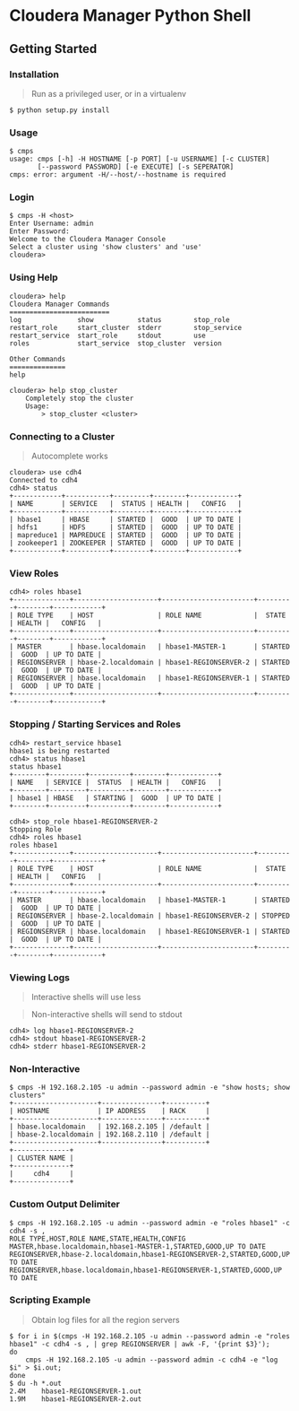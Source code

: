 Cloudera Manager Python Shell
============================


Getting Started
---------------

### Installation ###

> Run as a privileged user, or in a virtualenv

    $ python setup.py install

### Usage ###

    $ cmps
    usage: cmps [-h] -H HOSTNAME [-p PORT] [-u USERNAME] [-c CLUSTER]
           [--password PASSWORD] [-e EXECUTE] [-s SEPERATOR]
    cmps: error: argument -H/--host/--hostname is required

### Login ###

    $ cmps -H <host>
    Enter Username: admin
    Enter Password: 
    Welcome to the Cloudera Manager Console
    Select a cluster using 'show clusters' and 'use'
    cloudera> 

### Using Help ###

    cloudera> help
    Cloudera Manager Commands
    =========================
    log              show           status        stop_role   
    restart_role     start_cluster  stderr        stop_service
    restart_service  start_role     stdout        use         
    roles            start_service  stop_cluster  version     

    Other Commands
    ==============
    help

    cloudera> help stop_cluster
        Completely stop the cluster
        Usage:
            > stop_cluster <cluster>

### Connecting to a Cluster ###

> Autocomplete works

    cloudera> use cdh4
    Connected to cdh4
    cdh4> status
    +------------+-----------+---------+--------+------------+
    | NAME       | SERVICE   |  STATUS | HEALTH |   CONFIG   |
    +------------+-----------+---------+--------+------------+
    | hbase1     | HBASE     | STARTED |  GOOD  | UP TO DATE |
    | hdfs1      | HDFS      | STARTED |  GOOD  | UP TO DATE |
    | mapreduce1 | MAPREDUCE | STARTED |  GOOD  | UP TO DATE |
    | zookeeper1 | ZOOKEEPER | STARTED |  GOOD  | UP TO DATE |
    +------------+-----------+---------+--------+------------+

### View Roles ###

    cdh4> roles hbase1
    +--------------+---------------------+-----------------------+---------+--------+------------+
    | ROLE TYPE    | HOST                | ROLE NAME             |  STATE  | HEALTH |   CONFIG   |
    +--------------+---------------------+-----------------------+---------+--------+------------+
    | MASTER       | hbase.localdomain   | hbase1-MASTER-1       | STARTED |  GOOD  | UP TO DATE |
    | REGIONSERVER | hbase-2.localdomain | hbase1-REGIONSERVER-2 | STARTED |  GOOD  | UP TO DATE |
    | REGIONSERVER | hbase.localdomain   | hbase1-REGIONSERVER-1 | STARTED |  GOOD  | UP TO DATE |
    +--------------+---------------------+-----------------------+---------+--------+------------+

### Stopping / Starting Services and Roles ###
    
    cdh4> restart_service hbase1
    hbase1 is being restarted
    cdh4> status hbase1
    status hbase1
    +--------+---------+----------+--------+------------+
    | NAME   | SERVICE |  STATUS  | HEALTH |   CONFIG   |
    +--------+---------+----------+--------+------------+
    | hbase1 | HBASE   | STARTING |  GOOD  | UP TO DATE |
    +--------+---------+----------+--------+------------+

    cdh4> stop_role hbase1-REGIONSERVER-2
    Stopping Role
    cdh4> roles hbase1
    roles hbase1
    +--------------+---------------------+-----------------------+---------+--------+------------+
    | ROLE TYPE    | HOST                | ROLE NAME             |  STATE  | HEALTH |   CONFIG   |
    +--------------+---------------------+-----------------------+---------+--------+------------+
    | MASTER       | hbase.localdomain   | hbase1-MASTER-1       | STARTED |  GOOD  | UP TO DATE |
    | REGIONSERVER | hbase-2.localdomain | hbase1-REGIONSERVER-2 | STOPPED |  GOOD  | UP TO DATE |
    | REGIONSERVER | hbase.localdomain   | hbase1-REGIONSERVER-1 | STARTED |  GOOD  | UP TO DATE |
    +--------------+---------------------+-----------------------+---------+--------+------------+

### Viewing Logs ###

> Interactive shells will use less

> Non-interactive shells will send to stdout
    
    cdh4> log hbase1-REGIONSERVER-2
    cdh4> stdout hbase1-REGIONSERVER-2
    cdh4> stderr hbase1-REGIONSERVER-2

### Non-Interactive ###

    $ cmps -H 192.168.2.105 -u admin --password admin -e "show hosts; show clusters"
    +---------------------+---------------+----------+
    | HOSTNAME            | IP ADDRESS    | RACK     |
    +---------------------+---------------+----------+
    | hbase.localdomain   | 192.168.2.105 | /default |
    | hbase-2.localdomain | 192.168.2.110 | /default |
    +---------------------+---------------+----------+
    +--------------+
    | CLUSTER NAME |
    +--------------+
    |     cdh4     |
    +--------------+ 

### Custom Output Delimiter ###

    $ cmps -H 192.168.2.105 -u admin --password admin -e "roles hbase1" -c cdh4 -s ,
    ROLE TYPE,HOST,ROLE NAME,STATE,HEALTH,CONFIG
    MASTER,hbase.localdomain,hbase1-MASTER-1,STARTED,GOOD,UP TO DATE
    REGIONSERVER,hbase-2.localdomain,hbase1-REGIONSERVER-2,STARTED,GOOD,UP TO DATE
    REGIONSERVER,hbase.localdomain,hbase1-REGIONSERVER-1,STARTED,GOOD,UP TO DATE

### Scripting Example ###

> Obtain log files for all the region servers

    $ for i in $(cmps -H 192.168.2.105 -u admin --password admin -e "roles hbase1" -c cdh4 -s , | grep REGIONSERVER | awk -F, '{print $3}');  
    do 
        cmps -H 192.168.2.105 -u admin --password admin -c cdh4 -e "log $i" > $i.out;
    done
    $ du -h *.out
    2.4M    hbase1-REGIONSERVER-1.out
    1.9M    hbase1-REGIONSERVER-2.out
